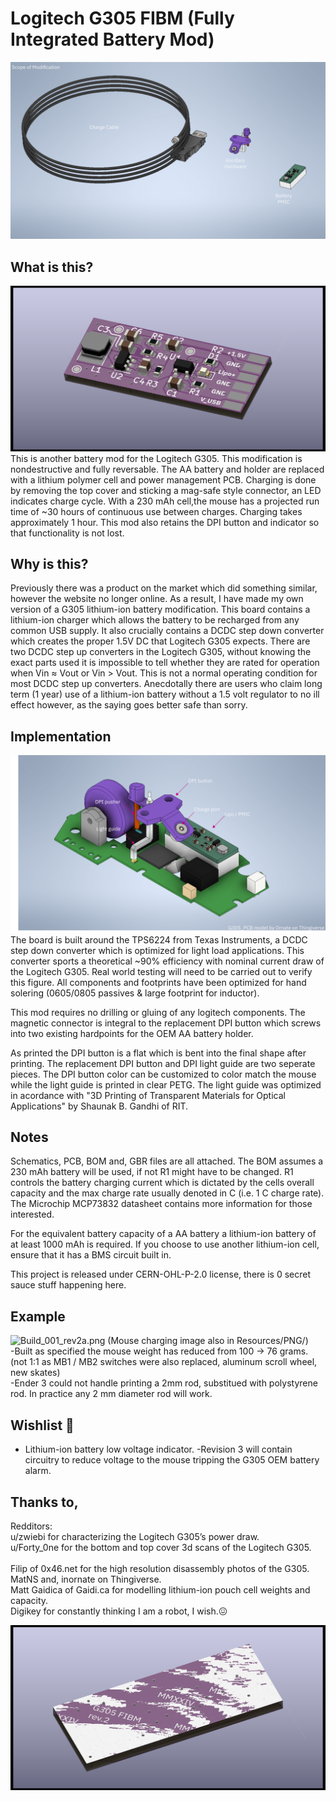 # Logitech G305 FIBM (Fully Integrated Battery Mod)

![G305_lipo_PMIC.png](/Resources/PNG/Scope_of_modification.png)

## What is this?
![G305_lipo_PMIC.png](/Resources/PNG/G305_lipo_PMIC_F_2a.png)
  This is another battery mod for the Logitech G305. This modification is nondestructive and fully reversable.  The AA battery and holder are replaced with a lithium polymer
cell and power management PCB.  Charging is done by removing the top cover and sticking a mag-safe style connector, an LED indicates charge cycle. With a 230 mAh cell,the mouse has a projected run time of ~30 hours of continuous use between charges. Charging takes approximately 
1 hour.  This mod also retains the DPI button and indicator so that functionality is not lost.  

## Why is this?
  Previously there was a product on the market which did something similar, however the website no longer online.  As a result, I have made my own version of a G305
lithium-ion battery modification.  This board contains a lithium-ion charger which allows the battery to be recharged from any common USB supply.  It also crucially contains 
a DCDC step down converter which creates the proper 1.5V DC that Logitech G305 expects.  There are two DCDC step up converters in the Logitech G305, without knowing the 
exact parts used it is impossible to tell whether they are rated for operation when Vin ≈ Vout or Vin > Vout.  This is not a normal operating condition for most DCDC step up converters.
Anecdotally there are users who claim long term (1 year) use of a lithium-ion battery without a 1.5 volt regulator to no ill effect however, as the saying goes better safe than sorry.

## Implementation
![G305_lipo_PMIC.png](/Resources/PNG/g305_FBIM_mockup_point.png)
  The board is built around the TPS6224 from Texas Instruments, a DCDC step down converter which is optimized for light load applications.  This converter sports a theoretical ~90% efficiency with nominal current draw of the Logitech G305.  Real world testing will need to be carried out to verify this figure.  All components and footprints have been optimized for hand solering (0605/0805 passives & large footprint for inductor).

  This mod requires no drilling or gluing of any logitech components. The magnetic connector is integral to the replacement DPI button which screws into two existing hardpoints for the OEM AA battery holder.  
  
  As printed the DPI button is a flat which is bent into the final shape after printing.  The 
replacement DPI button and DPI light guide are two seperate pieces. The DPI button color can be customized to color match the mouse while the light guide is printed in clear PETG. The light guide was optimized in acordance with "3D Printing of Transparent Materials for Optical Applications" by Shaunak B. Gandhi of RIT.

## Notes
  Schematics, PCB, BOM and, GBR files are all attached.  The BOM assumes a 230 mAh battery will be used, if not R1 might have to be changed.  R1 controls the battery charging 
current which is dictated by the cells overall capacity and the max charge rate usually denoted in C (i.e. 1 C charge rate). The Microchip MCP73832 datasheet contains more information 
for those interested. 

For the equivalent battery capacity of a AA battery a lithium-ion battery of at least 1000 mAh is required.  If you choose to use another lithium-ion cell, ensure that it has a BMS circuit built in.

  This project is released under CERN-OHL-P-2.0 license, there is 0 secret sauce stuff happening here.

## Example
![Build_001_rev2a.png](/Resources/PNG/Build_001_rev2a.png)
(Mouse charging image also in Resources/PNG/)<br>
-Built as specified the mouse weight has reduced from 100 -> 76 grams. (not 1:1 as MB1 / MB2 switches were also replaced, aluminum scroll wheel, new skates)<br>
-Ender 3 could not handle printing a 2mm rod, substitued with polystyrene rod. In practice any 2 mm diameter rod will work.<br>



## Wishlist 🔮
- Lithium-ion battery low voltage indicator.
  -Revision 3 will contain circuitry to reduce voltage to the mouse tripping the G305 OEM battery alarm.

## Thanks to, 
Redditors:<br>
u/zwiebi for characterizing the Logitech G305’s power draw.<br>
u/Forty_0ne for the bottom and top cover 3d scans of the Logitech G305.<br>
<br>
Filip of 0x46.net for the high resolution disassembly photos of the G305.<br>
MatNS and, inornate on Thingiverse.<br>
Matt Gaidica of Gaidi.ca for modelling lithium-ion pouch cell weights and capacity.<br>
Digikey for constantly thinking I am a robot, I wish.😖<br>

![G305_lipo_PMIC_B.png](/Resources/PNG/G305_lipo_PMIC_B_2a.png)
